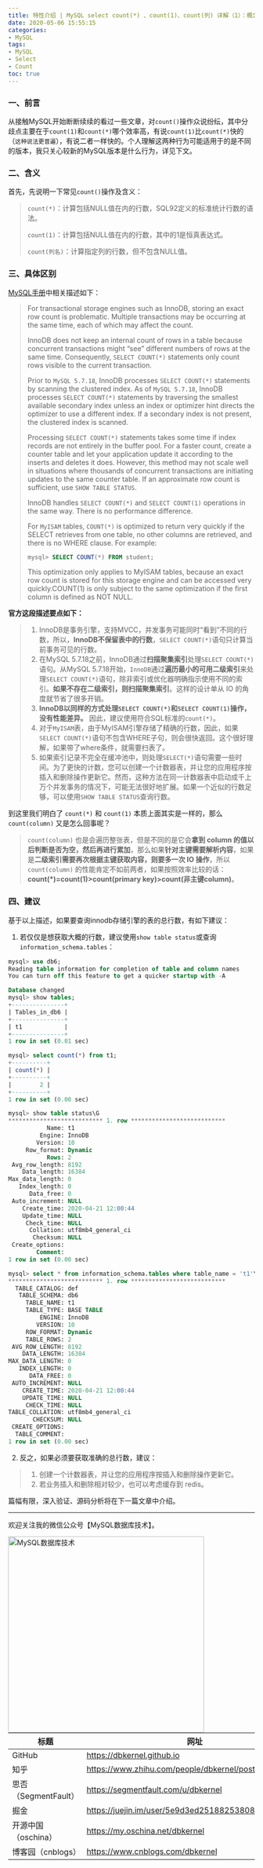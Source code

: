 ```yaml
---
title: 特性介绍 | MySQL select count(*) 、count(1)、count(列) 详解（1）：概念及区别
date: 2020-05-06 15:55:15
categories:
- MySQL
tags:
- MySQL
- Select
- Count
toc: true
---
```


### 一、前言

从接触MySQL开始断断续续的看过一些文章，对`count()`操作众说纷纭，其中分歧点主要在于`count(1)`和`count(*)`哪个效率高，有说`count(1)`比`count(*)`快的（`这种说法更普遍`），有说二者一样快的。个人理解这两种行为可能适用于的是不同的版本，我只关心较新的MySQL版本是什么行为，详见下文。

### 二、含义

首先，先说明一下常见`count()`操作及含义：

>`count(*)`：计算包括NULL值在内的行数，SQL92定义的标准统计行数的语法。
>
>`count(1)`：计算包括NULL值在内的行数，其中的1是恒真表达式。
>
>`count(列名)`：计算指定列的行数，但不包含NULL值。

### 三、具体区别

[MySQL手册](https://dev.mysql.com/doc/refman/5.7/en/group-by-functions.html#function_count)中相关描述如下：

>For transactional storage engines such as InnoDB, storing an exact row count is problematic. Multiple transactions may be occurring at the same time, each of which may affect the count.
>
>InnoDB does not keep an internal count of rows in a table because concurrent transactions might “see” different numbers of rows at the same time. Consequently, `SELECT COUNT(*)` statements only count rows visible to the current transaction.
>
>Prior to `MySQL 5.7.18`, InnoDB processes `SELECT COUNT(*)` statements by scanning the clustered index. As of `MySQL 5.7.18`, InnoDB processes `SELECT COUNT(*)` statements by traversing the smallest available secondary index unless an index or optimizer hint directs the optimizer to use a different index. If a secondary index is not present, the clustered index is scanned.
>
>Processing `SELECT COUNT(*)` statements takes some time if index records are not entirely in the buffer pool. For a faster count, create a counter table and let your application update it according to the inserts and deletes it does. However, this method may not scale well in situations where thousands of concurrent transactions are initiating updates to the same counter table. If an approximate row count is sufficient, use `SHOW TABLE STATUS`.
>
>InnoDB handles `SELECT COUNT(*)` and `SELECT COUNT(1)` operations in the same way. There is no performance difference.
>
>For `MyISAM` tables, `COUNT(*)` is optimized to return very quickly if the SELECT retrieves from one table, no other columns are retrieved, and there is no WHERE clause. For example:
>
>```sql
>mysql> SELECT COUNT(*) FROM student;
>```
>This optimization only applies to MyISAM tables, because an exact row count is stored for this storage engine and can be accessed very quickly.COUNT(1) is only subject to the same optimization if the first column is defined as NOT NULL.

**官方这段描述要点如下：**

>1. InnoDB是事务引擎，支持MVCC，并发事务可能同时“看到”不同的行数，所以，**InnoDB不保留表中的行数**，`SELECT COUNT(*)`语句只计算当前事务可见的行数。
>2. 在MySQL 5.7.18之前，InnoDB通过**扫描聚集索引**处理`SELECT COUNT(*)`语句。从MySQL 5.7.18开始，`InnoDB`通过**遍历最小的可用二级索引**来处理`SELECT COUNT(*)`语句，除非索引或优化器明确指示使用不同的索引。**如果不存在二级索引，则扫描聚集索引**。这样的设计单从 IO 的角度就节省了很多开销。
>3. **InnoDB以同样的方式处理`SELECT COUNT(*)`和`SELECT COUNT(1)`操作，没有性能差异。** 因此，建议使用符合SQL标准的`count(*)`。
>4. 对于`MyISAM`表，由于MyISAM引擎存储了精确的行数，因此，如果`SELECT COUNT(*)`语句不包含WHERE子句，则会很快返回。这个很好理解，如果带了where条件，就需要扫表了。
>5. 如果索引记录不完全在缓冲池中，则处理`SELECT(*)`语句需要一些时间。为了更快的计数，您可以创建一个计数器表，并让您的应用程序按插入和删除操作更新它。然而，这种方法在同一计数器表中启动成千上万个并发事务的情况下，可能无法很好地扩展。如果一个近似的行数足够，可以使用`SHOW TABLE STATUS`查询行数。


到这里我们明白了 `count(*)` 和 `count(1)` 本质上面其实是一样的，那么 `count(column)` 又是怎么回事呢？

>`count(column)` 也是会遍历整张表，但是不同的是它会**拿到 column 的值以后判断是否为空，然后再进行累加**，那么如果**针对主键需要解析内容**，如果是**二级索引需要再次根据主键获取内容，则要多一次 IO 操作**，所以 `count(column)` 的性能肯定不如前两者，如果按照效率比较的话：**count(*)=count(1)>count(primary key)>count(非主键column)**。

### 四、建议

基于以上描述，如果要查询innodb存储引擎的表的总行数，有如下建议：
1. 若仅仅是想获取大概的行数，建议使用`show table status`或查询`information_schema.tables`：
```sql
mysql> use db6;
Reading table information for completion of table and column names
You can turn off this feature to get a quicker startup with -A

Database changed
mysql> show tables;
+---------------+
| Tables_in_db6 |
+---------------+
| t1            |
+---------------+
1 row in set (0.01 sec)

mysql> select count(*) from t1;
+----------+
| count(*) |
+----------+
|        2 |
+----------+
1 row in set (0.00 sec)

mysql> show table status\G
*************************** 1. row ***************************
           Name: t1
         Engine: InnoDB
        Version: 10
     Row_format: Dynamic
           Rows: 2
 Avg_row_length: 8192
    Data_length: 16384
Max_data_length: 0
   Index_length: 0
      Data_free: 0
 Auto_increment: NULL
    Create_time: 2020-04-21 12:00:44
    Update_time: NULL
     Check_time: NULL
      Collation: utf8mb4_general_ci
       Checksum: NULL
 Create_options:
        Comment:
1 row in set (0.00 sec)

mysql> select * from information_schema.tables where table_name = 't1'\G
*************************** 1. row ***************************
  TABLE_CATALOG: def
   TABLE_SCHEMA: db6
     TABLE_NAME: t1
     TABLE_TYPE: BASE TABLE
         ENGINE: InnoDB
        VERSION: 10
     ROW_FORMAT: Dynamic
     TABLE_ROWS: 2
 AVG_ROW_LENGTH: 8192
    DATA_LENGTH: 16384
MAX_DATA_LENGTH: 0
   INDEX_LENGTH: 0
      DATA_FREE: 0
 AUTO_INCREMENT: NULL
    CREATE_TIME: 2020-04-21 12:00:44
    UPDATE_TIME: NULL
     CHECK_TIME: NULL
TABLE_COLLATION: utf8mb4_general_ci
       CHECKSUM: NULL
 CREATE_OPTIONS:
  TABLE_COMMENT:
1 row in set (0.00 sec)
```
2. 反之，如果必须要获取准确的总行数，建议：
>1) 创建一个计数器表，并让您的应用程序按插入和删除操作更新它。
>2) 若业务插入和删除相对较少，也可以考虑缓存到 redis。


篇幅有限，深入验证、源码分析将在下一篇文章中介绍。

----

欢迎关注我的微信公众号【MySQL数据库技术】。

<img src="https://dbkernel-1306518848.cos.ap-beijing.myqcloud.com/wechat/my-wechat-official-account.png" width="400" height="400" alt="MySQL数据库技术" align="left"/>

| 标题                 | 网址                                                  |
| -------------------- | ----------------------------------------------------- |
| GitHub               | https://dbkernel.github.io                            |
| 知乎                 | https://www.zhihu.com/people/dbkernel/posts           |
| 思否（SegmentFault） | https://segmentfault.com/u/dbkernel                   |
| 掘金                 | https://juejin.im/user/5e9d3ed251882538083fed1f/posts |
| 开源中国（oschina）  | https://my.oschina.net/dbkernel                       |
| 博客园（cnblogs）    | https://www.cnblogs.com/dbkernel                      |